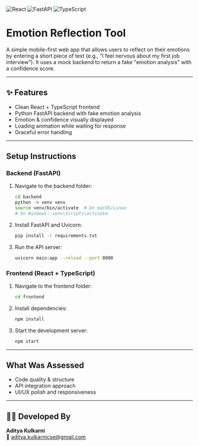 ![React](https://img.shields.io/badge/frontend-react-blue)
![FastAPI](https://img.shields.io/badge/backend-fastapi-green)
![TypeScript](https://img.shields.io/badge/language-typescript-lightblue)
# Emotion Reflection Tool 

A simple mobile-first web app that allows users to reflect on their emotions by entering a short piece of text (e.g., “I feel nervous about my first job interview”). It uses a mock backend to return a fake "emotion analysis" with a confidence score.

---

## ✨ Features

- Clean React + TypeScript frontend
- Python FastAPI backend with fake emotion analysis
- Emotion & confidence visually displayed
- Loading animation while waiting for response
- Graceful error handling

---

## Setup Instructions

### Backend (FastAPI)

1. Navigate to the backend folder:
   ```bash
   cd backend
   python -m venv venv
   source venv/bin/activate  # On macOS/Linux
   # On Windows: venv\Scripts\activate
   ```

2. Install FastAPI and Uvicorn:
   ```bash
   pip install -r requirements.txt
   ```

3. Run the API server:
   ```bash
   uvicorn main:app --reload --port 8000
   ```

### Frontend (React + TypeScript)

1. Navigate to the frontend folder:
   ```bash
   cd frontend
   ```

2. Install dependencies:
   ```bash
   npm install
   ```

3. Start the development server:
   ```bash
   npm start
   ```

---

## What Was Assessed

- Code quality & structure
- API integration approach
- UI/UX polish and responsiveness

---

## 👨‍💻 Developed By

**Aditya Kulkarni**  
📧 aditya.kulkarnicse@gmail.com